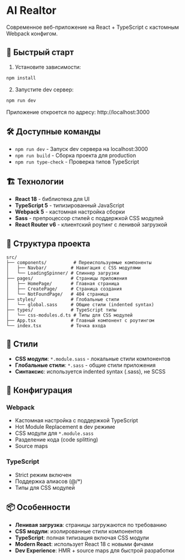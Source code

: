 # AI Realtor

Современное веб-приложение на React + TypeScript с кастомным Webpack конфигом.

## 🚀 Быстрый старт

1. Установите зависимости:
```bash
npm install
```

2. Запустите dev сервер:
```bash
npm run dev
```

Приложение откроется по адресу: http://localhost:3000

## 🛠 Доступные команды

- `npm run dev` - Запуск dev сервера на localhost:3000
- `npm run build` - Сборка проекта для production
- `npm run type-check` - Проверка типов TypeScript

## 🏗 Технологии

- **React 18** - библиотека для UI
- **TypeScript 5** - типизированный JavaScript
- **Webpack 5** - кастомная настройка сборки
- **Sass** - препроцессор стилей с поддержкой CSS модулей
- **React Router v6** - клиентский роутинг с ленивой загрузкой

## 📁 Структура проекта

```
src/
├── components/          # Переиспользуемые компоненты
│   ├── Navbar/         # Навигация с CSS модулями
│   └── LoadingSpinner/ # Спиннер загрузки
├── pages/              # Страницы приложения
│   ├── HomePage/       # Главная страница
│   ├── CreatePage/     # Страница создания
│   └── NotFoundPage/   # 404 страница
├── styles/             # Глобальные стили
│   └── global.sass     # Общие стили (indented syntax)
├── types/              # TypeScript типы
│   └── css-modules.d.ts # Типы для CSS модулей
├── App.tsx             # Главный компонент с роутингом
└── index.tsx           # Точка входа
```

## 🎨 Стили

- **CSS модули**: `*.module.sass` - локальные стили компонентов
- **Глобальные стили**: `*.sass` - общие стили приложения
- **Синтаксис**: используется indented syntax (.sass), не SCSS

## 🔧 Конфигурация

### Webpack
- Кастомная настройка с поддержкой TypeScript
- Hot Module Replacement в dev режиме
- CSS модули для `*.module.sass`
- Разделение кода (code splitting)
- Source maps

### TypeScript
- Strict режим включен
- Поддержка алиасов (@/*)
- Типы для CSS модулей

## 📦 Особенности

- **Ленивая загрузка**: страницы загружаются по требованию
- **CSS модули**: изолированные стили компонентов
- **TypeScript**: полная типизация включая CSS модули
- **Modern React**: использует React 18 с новыми фичами
- **Dev Experience**: HMR + source maps для быстрой разработки
